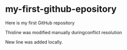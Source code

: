 # my-first-github-epository

Here is my first GitHub repository

Thisline was modified manually duringconflict resolution

New line was added locally.
